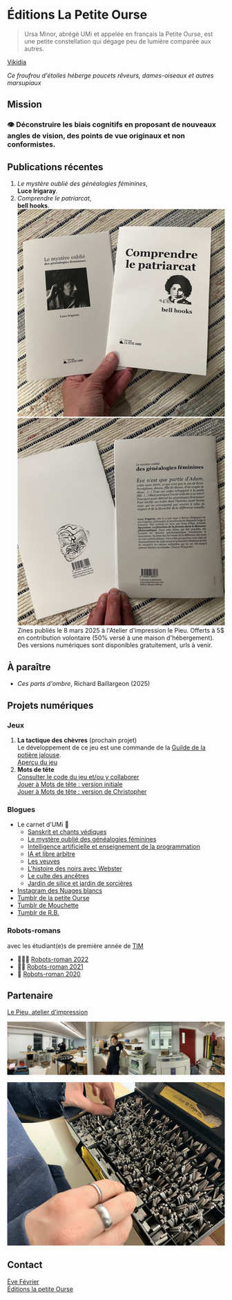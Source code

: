 <link rel="stylesheet" href="../css/style.css">

# Éditions La Petite Ourse

> Ursa Minor, abrégé UMi et appelée en français la Petite Ourse, est une petite constellation qui dégage peu de lumière comparée aux autres. 

  [Vikidia](https://fr.vikidia.org/wiki/Petite_Ourse)

_Ce froufrou d'étoiles héberge poucets rêveurs, dames-oiseaux et autres marsupiaux_   
  
## Mission 
### 👁️‍ Déconstruire les biais cognitifs en proposant de nouveaux angles de vision, des points de vue originaux et non conformistes. 
 

## Publications récentes
1. *Le mystère oublié des généalogies féminines*,     
**Luce Irigaray**.  
2. *Comprendre le patriarcat*,     
**bell hooks**.
![alt text](media/recto.jpeg) ![alt text](media/verso.jpeg)    
Zines publiés le 8 mars 2025 à l'Atelier d'impression le Pieu. Offerts à 5$ en contribution volontaire (50% versé à une maison d'hébergement). Des versions numériques sont disponibles gratuitement, urls à venir.  

## À paraître
- *Ces parts d'ombre*, Richard Baillargeon (2025) 
 
## Projets numériques
### Jeux  
1. __La tactique des chèvres__ (prochain projet)  
Le développement de ce jeu est une commande de la [Guilde de la potière jalouse](https://fenouilcurcuma.github.io/guildedelapotierejalouse/).    
[Aperçu du jeu](la-tactique-des-chevres/pdf/bagh-chal_regles-du-jeu.pdf)    
2. __Mots de tête__    
[Consulter le code du jeu et/ou y collaborer](https://github.com/evefevrier/mots-de-tete)   
[Jouer à Mots de tête : version initiale](https://evefevrier.github.io/mots-de-tete/)     
[Jouer à Mots de tête : version de Christopher](https://christopherbyatt.github.io/mots-de-tete/)   

### Blogues
- Le carnet d'UMi 🥷  
  - [Sanskrit et chants védiques](sanskrit/c01.md)  
  - [Le mystère oublié des généalogies féminines](billets/mystere.md)  
  - [Intelligence artificielle et enseignement de la programmation](billets/ia-pedagogie-developpement-web.md) 
  - [IA et libre arbitre](billets/le-libre-arbitre.md)
  - [Les veuves](billets/les-veuves.md)
  - [L'histoire des noirs avec Webster](billets/webster.md)
  - [Le culte des ancêtres](billets/short-expedition-01.md)
  - [Jardin de silice et jardin de sorcières](billets/first-roadtrip.md) 
- [Instagram des Nuages blancs](https://www.instagram.com/les_nuages_blancs/) 
- [Tumblr de la petite Ourse](https://la-petite-ourse.tumblr.com/)
- [Tumblr de Mouchette](https://ziamercure.tumblr.com/)
- [Tumblr de R.B.](https://richardbaillargeon.tumblr.com/) 

### Robots-romans
avec les étudiant(e)s de première année de [TIM](https://timcsf.ca/)
- 🤖🤖🤖 [Robots-roman 2022](https://evefevrier.github.io/robots-roman/)
- 🤖🤖 [Robots-roman 2021](https://evefevrier.github.io/robots-roman/2021/)
- 🤖 [Robots-roman 2020](https://evefevrier.github.io/robots-roman/2020/)
  
  
## Partenaire
[Le Pieu, atelier d'impression](https://www.facebook.com/atelierlepieu)  
  
![lePieu-riso-mz](media/lePieu-riso-mz.jpeg)

![lePieu-police-venus](media/lePieu-police-venus.jpeg)

## Contact 
[Ève Février](mailto:editionsLaPetiteOurse@gmail.com)  
[Éditions la petite Ourse](https://evefevrier.github.io/editions-la-petite-ourse/)